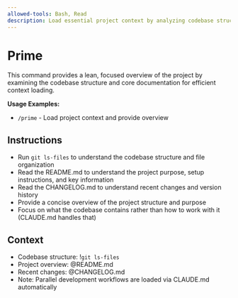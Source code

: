 ```yaml
---
allowed-tools: Bash, Read
description: Load essential project context by analyzing codebase structure and core docs
---
```


# Prime

This command provides a lean, focused overview of the project by examining the codebase structure and core documentation for efficient context loading.

**Usage Examples:**
- `/prime` - Load project context and provide overview

## Instructions
- Run `git ls-files` to understand the codebase structure and file organization
- Read the README.md to understand the project purpose, setup instructions, and key information
- Read the CHANGELOG.md to understand recent changes and version history
- Provide a concise overview of the project structure and purpose
- Focus on what the codebase contains rather than how to work with it (CLAUDE.md handles that)

## Context
- Codebase structure: !`git ls-files`
- Project overview: @README.md
- Recent changes: @CHANGELOG.md
- Note: Parallel development workflows are loaded via CLAUDE.md automatically